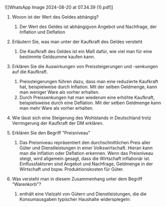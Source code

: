

![[WhatsApp Image 2024-08-20 at 07.34.39 (1).pdf]]
1. Wovon ist der Wert des Geldes abhängig?
	1. Der Wert des Geldes ist abhängigvon Angebot und Nachfrage, der Inflation und Deflation
	   
2.  Erläutern Sie, was man unter der Kaufkraft des Geldes versteht
	1. Die Kaufkraft des Geldes ist ein Maß dafür, wie viel man für eine bestimmte Geldsumme kaufen kann.
3. Erklären Sie die Auswirkungen von Preissteigerungen und -senkungen auf die Kaufkraft.
	1. Preissteigerungen führen dazu, dass man eine reduzierte Kaufkraft hat, beispielweise durch Inflation. Mit der selben Geldmenge, kann man weniger Ware als vorher erhalten.
	2. Durch Preissenkungen hat man wiederum eine erhöhte Kaufkraft, beispielsweise durch eine Deflation. Mit der selben Geldmenge kann man mehr Ware als vorher erhalten.
4. Wie lässt sich eine Steigerung des Wohlstands in Deutschland trotz Verringerung der Kaufkraft der DM erklären.
5. Erklären Sie den Begriff "Preisniveau"
	1. Das Preisniveau repräsentiert den durchschnittlichen Preis aller Güter und Dienstleistungen in einer Volkswirtschaft. Hieran kann man die Inflation oder Deflation erkennen. Wenn das Preisniveau steigt, wird allgemein gesagt, dass die Wirtschaft inflationär ist. Einflussfaktoren sind Angebot und Nachfrage, Geldmenge in der Wirtschaft und bspw. Produktionskosten für Güter.
6. Was versteht man in diesem Zusammenhang unter dem Begriff "Warenkorb"?
	1. enthält eine Vielzahl von Gütern und Dienstleistungen, die die Konsumausgaben typischer Haushalte widerspiegeln: